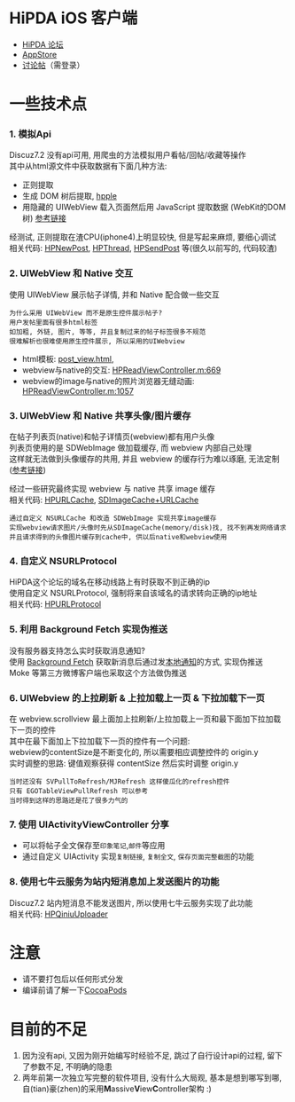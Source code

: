# HiPDA iOS 客户端
- [HiPDA 论坛](http://www.hi-pda.com/forum/)
- [AppStore](https://itunes.apple.com/cn/app/hipda/id728246342)
- [讨论帖](http://www.hi-pda.com/forum/viewthread.php?tid=1272557)（需登录）

# 一些技术点

### 1. 模拟Api
Discuz7.2 没有api可用, 用爬虫的方法模拟用户看帖/回帖/收藏等操作  
其中从html源文件中获取数据有下面几种方法:  
- 正则提取
- 生成 DOM 树后提取, [hpple](https://github.com/topfunky/hpple)
- 用隐藏的 UIWebView 载入页面然后用 JavaScript 提取数据 (WebKit的DOM树) [参考链接](https://github.com/gaosboy/iOSSF/blob/master/SegmentFault/DataCenters/SFQuestion.m)

经测试, 正则提取在渣CPU(iphone4)上明显较快, 但是写起来麻烦, 要细心调试  
相关代码: [HPNewPost](https://github.com/wujichao/hipda_ios_client_v3/blob/developer-jichao/HiPDA/Model/HPNewPost.m), [HPThread](https://github.com/wujichao/hipda_ios_client_v3/blob/developer-jichao/HiPDA/Model/HPThread.m), [HPSendPost](https://github.com/wujichao/hipda_ios_client_v3/blob/developer-jichao/HiPDA/Model/HPSendPost.m) 等(很久以前写的, 代码较渣)

### 2. UIWebView 和 Native 交互
使用 UIWebView 展示帖子详情, 并和 Native 配合做一些交互
```
为什么采用 UIWebView 而不是原生控件展示帖子?
用户发帖里面有很多html标签
如加粗, 外链, 图片, 等等, 并且复制过来的帖子标签很多不规范
很难解析也很难使用原生控件展示, 所以采用的UIWebview
```
- html模板: [post_view.html](https://github.com/wujichao/hipda_ios_client_v3/blob/developer-jichao/HiPDA/View/post_view.html), 
- webview与native的交互: [HPReadViewController.m:669](https://github.com/wujichao/hipda_ios_client_v3/blob/developer-jichao/HiPDA/Controller/HPReadViewController.m#L669)
- webview的image与native的照片浏览器无缝动画: [HPReadViewController.m:1057](https://github.com/wujichao/hipda_ios_client_v3/blob/developer-jichao/HiPDA/Controller/HPReadViewController.m#L1057)


### 3. UIWebView 和 Native 共享头像/图片缓存
在帖子列表页(native)和帖子详情页(webview)都有用户头像  
列表页使用的是 SDWebImage 做加载缓存, 而 webview 内部自己处理  
这样就无法做到头像缓存的共用, 并且 webview 的缓存行为难以琢磨, 无法定制 ([参考链接](http://nshipster.com/nsurlcache/))

经过一些研究最终实现 webview 与 native 共享 image 缓存  
相关代码: [HPURLCache](https://github.com/wujichao/hipda_ios_client_v3/blob/developer-jichao/HiPDA/Model/HPURLCache.m), [SDImageCache+URLCache](https://github.com/wujichao/hipda_ios_client_v3/blob/developer-jichao/HiPDA/Helper/SDImageCache%2BURLCache.m)
```
通过自定义 NSURLCache 和改造 SDWebImage 实现共享image缓存
实现webview请求图片/头像时先从SDImageCache(memory/disk)找, 找不到再发网络请求
并且请求得到的头像图片缓存到cache中, 供以后native和webview使用
```
### 4. 自定义 NSURLProtocol 
HiPDA这个论坛的域名在移动线路上有时获取不到正确的ip  
使用自定义 NSURLProtocol, 强制将来自该域名的请求转向正确的ip地址  
相关代码: [HPURLProtocol](https://github.com/wujichao/hipda_ios_client_v3/blob/developer-jichao/HiPDA/Model/HPURLProtocol.m)

### 5. 利用 Background Fetch 实现伪推送
没有服务器支持怎么实时获取消息通知?   
使用 [Background Fetch](https://developer.apple.com/library/ios/documentation/iPhone/Conceptual/iPhoneOSProgrammingGuide/BackgroundExecution/BackgroundExecution.html) 获取新消息后通过发[本地通知](https://developer.apple.com/library/ios/documentation/iPhone/Reference/UILocalNotification_Class/UILocalNotification)的方式, 实现伪推送  
Moke 等第三方微博客户端也采取这个方法做伪推送

### 6. UIWebview 的上拉刷新 & 上拉加载上一页 & 下拉加载下一页
在 webview.scrollview 最上面加上拉刷新/上拉加载上一页和最下面加下拉加载下一页的控件  
其中在最下面加上下拉加载下一页的控件有一个问题:  
webview的contentSize是不断变化的, 所以需要相应调整控件的 origin.y  
实时调整的思路: 键值观察获得 contentSize 然后实时调整 origin.y  
```
当时还没有 SVPullToRefresh/MJRefresh 这样傻瓜化的refresh控件
只有 EGOTableViewPullRefresh 可以参考
当时得到这样的思路还是花了很多力气的
```

### 7. 使用 UIActivityViewController 分享
- 可以将帖子全文保存至`印象笔记`,`邮件`等应用
- 通过自定义 UIActivity 实现`复制链接`, `复制全文`, `保存页面完整截图`的功能

### 8. 使用七牛云服务为站内短消息加上发送图片的功能
Discuz7.2 站内短消息不能发送图片, 所以使用七牛云服务实现了此功能  
相关代码: [HPQiniuUploader](https://github.com/wujichao/hipda_ios_client_v3/blob/developer-jichao/HiPDA/Model/HPQiniuUploader.m)

# 注意
- 请不要打包后以任何形式分发
- 编译前请了解一下[CocoaPods](http://cocoapods.org/)

# 目前的不足
1. 因为没有api, 又因为刚开始编写时经验不足, 跳过了自行设计api的过程, 留下了参数不足, 不明确的隐患
2. 两年前第一次独立写完整的软件项目, 没有什么大局观, 基本是想到哪写到哪, 自(tian)豪(zhen)的采用**M**assive**V**iew**C**ontroller架构 :)